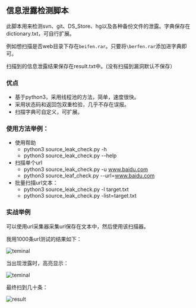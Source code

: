 ## 信息泄露检测脚本

此脚本用来检测svn、git、DS_Store、hg以及各种备份文件的泄露。字典保存在dictionary.txt，可自行扩展。

例如想扫描是否web目录下存在`beifen.rar`。只要将`\berfen.rar`添加进字典即可。

扫描到的信息泄露结果保存在result.txt中。(没有扫描到漏洞默认不保存）

### 优点

- 基于python3，采用线程池的方法，简单，速度很快。
- 采用状态码和返回包双重检验，几乎不存在误报。
- 扫描字典可自定义，可扩展。

### 使用方法举例：
- 使用帮助
    - python3 source_leak_check.py -h
    - python3 source_leak_check.py --help
- 扫描单个url
    - python3 source_leak_check.py -u www.baidu.com
    - python3 source_leaf_check.py --url=www.baidu.com
- 批量扫描url文本：
    - python3 source_leak_check.py -l target.txt
    - python3 source_leak_check.py -list=target.txt

### 实战举例
可以使用url采集器采集url保存在文本中，然后使用该扫描器。

我用1000条url测试的结果如下：

![teminal](http://ww1.sinaimg.cn/large/005GjT4tgy1fwdlvyv23wj30l409bjrz.jpg)

当出现泄露时，高亮显示：

![teminal](http://ww1.sinaimg.cn/large/005GjT4tgy1fwdlxutn4kj30l409b759.jpg)

最终扫到几十条：

![result](http://ww1.sinaimg.cn/large/005GjT4tgy1fwdm7szfcaj30sh0bgdgj.jpg)

